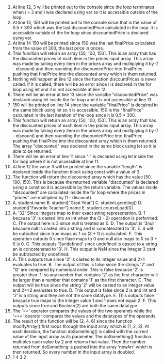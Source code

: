 1. At line 12, 3 will be printed out to the console since the loop terminates when i = 3 and i was declared using var so it is accessible outside of the loop.
2. At line 13, 150 will be printed out to the console since that is the value of 0.5 \* 300 which was the last discountedPrice calculated in the loop. It is accessible outside of the for loop since discountedPrice is declared using var.
3. At line 14 150 will be printed since 150 was the last finalPrice calculated from the value of 300, the last price in prices.
4. This function will return an array [50, 100, 150]. This is an array that has the discounted prices of each item in the prices input array. This array was made by taking every item in the prices array and multiplying it by (1 - discount) and then rounding the discountedPrice into finalPrice pushing that finalPrice into the discounted array which is them returned.
5. Nothing will happen at line 12 since the function discountPrices is never called. If it is called, there will be an error since i is declared in the for loop using let and it is not accessible at line 12.
6. There will be an error at line 13 since the varialbe "discountedPrice" was declared using let inside the for loop and it is not accessible at line 13.
7. 150 will be printed on line 14 since the variable "finalPrice" is decalred in the same block using let so it is accessible. 150 is the "finalPrice" calculated in the last iteration of the loop since it is 0.5 \* 300.
8. This function will return an array [50, 100, 150]. This is an array that has the discounted prices of each item in the prices input array. This array was made by taking every item in the prices array and multiplying it by (1 - discount) and then rounding the discountedPrice into finalPrice pushing that finalPrice into the discounted array which is them returned. The array "discounted" was declared in the same block using let so it is able to be returned.
9. There will be an error at line 11 since "i" is declared using let inside the for loop where it is not accessible at line 11.
10. At line 12 the value 3 will be printed since the variable "length" is declared inside the function block using const with a value of 3.
11. The function will return the discounted array which has the value [50, 100, 150]. This is because the returned variable "discounted" is declared using a const so it is accessible by the return variable. The values inside "discounted" are calculated inside the for loop where the prices in "prices" are multiplied by (1 - discount).
12. A. student.name B. student["Grad Year"] C. student.greeting() D. student["Favorite Teacher"].name E. student.courseLoad[0]
13. A. '32' Since integers map to their exact string representation. B. 1 because '3' is casted into an int when the (3 - 2) operation is performed. C. The output here is 3 since null is treated as 0. D. The output is '3null' because null is casted into a string and is concatenated to '3'. E. 4 will be outputted since true maps as 1 so (3 + 1) is calculated. F. This operation outputs 0 since flase maps to 0 and null also maps to 0 so 0 + 0 is 0. G. This outputs '3undefined' since undefined is casted to a string an is concatenated to '3'. H. This output is NaN since the integer 3 cant be subtracted by undefined.
14. A. This outputs true since '2' is casted to its integer value and 2>1 evaluates to true. B. The output of this is false since the strings '2' and '12' are compared by numerical order. This is false because '2' is greater than '1' so any number that contains '2' as the first character will be larger than a number that contains '1' as the first character. C. The output will be true since the string '2' will be casted to an integer value and 2==2 evaluates to true. D. This output is false since 2 is and int and '2' is a string and they are not the same datatype. E. This outputs false because true maps to the integer value 1 and 1 does not equal 2. F. This outputs since true and Boolean(2) are both the same datatype.
15. The '==' operator compares the values of the two operands while the '===' operator compares the values and the datatypes of the operands.
17. The result of this function will be [2, 4, 6] since the function modifyArray() first loops through the input array which is [1, 2, 3]. At each iteration, the function doSomething() is called with the current value of the input array as its parameter. The doSomething() function multiples each value by 2 and returns that value. Then the number returned from doSomething is pushed into the array 'newArr' which is then returned. So every number in the input array is doubled.
19. 1 4 3 2
